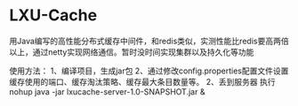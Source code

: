 # LXU-Cache
用Java编写的高性能分布式缓存中间件，和redis类似，实测性能比redis要高两倍以上，通过netty实现网络通信。暂时没时间实现集群以及持久化等功能

使用方法：
1、编译项目，生成jar包
2、通过修改config.properties配置文件设置缓存使用的端口、缓存淘汰策略、缓存最大条目数量等。
2、丢到服务器 执行 nohup java -jar lxucache-server-1.0-SNAPSHOT.jar &

